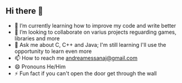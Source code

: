 ## Hi there 👋
- 🌱 I’m currently learning how to improve my code and write better
- 👯 I’m looking to collaborate on varius projects reguarding games, libraries and more
- 💬 Ask me about C, C++ and Java; I'm still learning I'll use the opportunity to learn even more
- 📫 How to reach me andreamessanaj@gmail.com
- 😄 Pronouns He/Him
- ⚡ Fun fact if you can't open the door get through the wall
